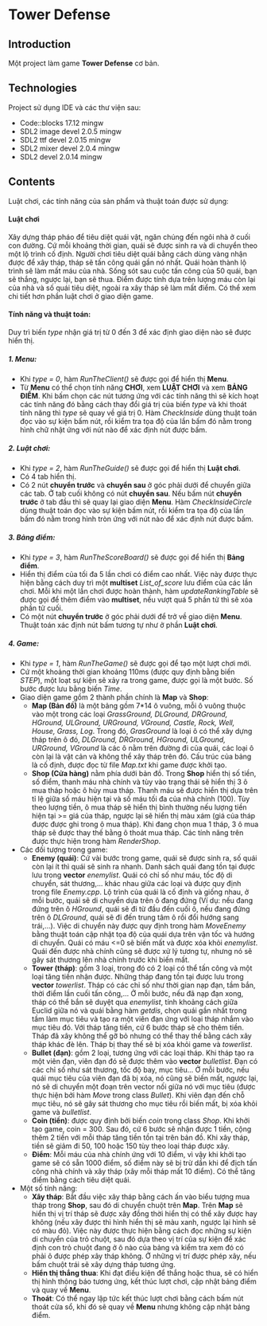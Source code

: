 # Tower Defense

## Introduction
Một project làm game **Tower Defense** cơ bản.

## Technologies
Project sử dụng IDE và các thư viện sau:
* Code::blocks 17.12 mingw
* SDL2 image devel 2.0.5 mingw
* SDL2 ttf devel 2.0.15 mingw
* SDL2 mixer devel 2.0.4 mingw
* SDL2 devel 2.0.14 mingw

## Contents
Luật chơi, các tính năng của sản phẩm và thuật toán được sử dụng:

#### Luật chơi
Xây dựng tháp pháo để tiêu diệt quái vật, ngăn chúng đến ngôi nhà ở cuối con đường. Cứ mỗi khoảng thời gian, quái sẽ được sinh ra và di chuyển theo một lộ trình cố định. Người chơi tiêu diệt quái bằng cách dùng vàng nhận được để xây tháp, tháp sẽ tấn công quái gần nó nhất. Quái hoàn thành lộ trình sẽ làm mất máu của nhà. Sống sót sau cuộc tấn công của 50 quái, bạn sẽ thắng, ngược lại, bạn sẽ thua. Điểm được tính dựa trên lượng máu còn lại của nhà và số quái tiêu diệt, ngoài ra xây tháp sẽ làm mất điểm. Có thể xem chi tiết hơn phần luật chơi ở giao diện game.

#### Tính năng và thuật toán:
Duy trì biến *type* nhận giá trị từ 0 đến 3 để xác định giao diện nào sẽ được hiển thị.
##### 1. Menu:
* Khi *type = 0*, hàm *RunTheClient()* sẽ được gọi để hiển thị **Menu**.
* Từ **Menu** có thể chọn tính năng **CHƠI**, xem **LUẬT CHƠI** và xem **BẢNG ĐIỂM**. Khi bấm chọn các nút tương ứng với các tính năng thì sẽ kích hoạt các tính năng đó bằng cách thay đổi giá trị của biến *type* và khi thoát tính năng thì *type* sẽ quay về giá trị 0. Hàm *CheckInside* dùng thuật toán đọc vào sự kiện bấm nút, rồi kiểm tra tọa độ của lần bấm đó nằm trong hình chữ nhật ứng với nút nào để xác định nút được bấm.
##### 2. Luật chơi:
* Khi *type = 2*, hàm *RunTheGuide()* sẽ được gọi để hiển thị **Luật chơi**.
* Có 4 tab hiển thị. 
* Có 2 nút **chuyển trước** và **chuyển sau** ở góc phải dưới để chuyển giữa các tab. Ở tab cuối không có nút **chuyển sau**. Nếu bấm nút **chuyển trước** ở tab đầu thì sẽ quay lại giao diện **Menu**. Hàm *CheckInsideCircle* dùng thuật toán đọc vào sự kiện bấm nút, rồi kiểm tra tọa độ của lần bấm đó nằm trong hình tròn ứng với nút nào để xác định nút được bấm.

##### 3. Bảng điểm:
* Khi *type = 3*, hàm *RunTheScoreBoard()* sẽ được gọi để hiển thị **Bảng điểm**.
* Hiển thị điểm của tối đa 5 lần chơi có điểm cao nhất. Việc này được thực hiện bằng cách duy trì một **multiset** *List_of_score* lưu điểm của các lần chơi. Mỗi khi một lần chơi được hoàn thành, hàm *updateRankingTable* sẽ được gọi để thêm điểm vào **multiset**, nếu vượt quá 5 phần tử thì sẽ xóa phần tử cuối.
* Có một nút **chuyển trước** ở góc phải dưới để trở về giao diện **Menu**. Thuật toán xác định nút bấm tương tự như ở phần **Luật chơi**.

##### 4. Game:
* Khi *type = 1*, hàm *RunTheGame()* sẽ được gọi để tạo một lượt chơi mới.
* Cứ một khoảng thời gian khoảng 110ms (được quy định bằng biến *STEP*), một loạt sự kiện sẽ xảy ra trong game, được gọi là một bước.
Số bước được lưu bằng biến *Time*.
* Giao diện game gồm 2 thành phần chính là **Map** và **Shop**:
    * **Map (Bản đồ)** là một bảng gồm 7*14 ô vuông, mỗi ô vuông thuộc vào một trong các loại *GrassGround, DLGround, DRGround, HGround, ULGround, URGround, VGround, Castle, Rock, Well, House, Grass, Log*. Trong đó, *GrasGround* là loại ô có thể xây dựng tháp trên ô đó, *DLGround, DRGround, HGround, ULGround, URGround, VGround* là các ô nằm trên đường đi của quái, các loại ô còn lại là vật cản và không thể xây tháp trên đó. Cấu trúc của bảng là cố định, được đọc từ file *Map.txt* khi game được khởi tạo.
    * **Shop (Cửa hàng)** nằm phía dưới bản đồ. Trong **Shop** hiển thị số tiền, số điểm, thanh máu nhà chính và tùy vào trạng thái sẽ hiển thị 3 ô mua tháp hoặc ô hủy mua tháp. Thanh máu sẽ được hiển thị dựa trên tỉ lệ giữa số máu hiện tại và số máu tối đa của nhà chính (100). Tùy theo lượng tiền, ô mua tháp sẽ hiển thị bình thường nếu lượng tiền hiện tại >= giá của tháp, ngược lại sẽ hiển thị màu xám (giá của tháp được được ghi trong ô mua tháp). Khi đang chọn mua 1 tháp, 3 ô mua tháp sẽ được thay thế bằng ô thoát mua tháp. Các tính năng trên được thực hiện trong hàm *RenderShop*.
* Các đối tượng trong game:
    * **Enemy (quái)**: Cứ vài bước trong game, quái sẽ được sinh ra, số quái còn lại ít thì quái sẽ sinh ra nhanh. Danh sách quái đang tồn tại được lưu trong **vector** *enemylist*. Quái có chỉ số như máu, tốc độ di chuyển, sát thương,... khác nhau giữa các loại và được quy định trong file *Enemy.cpp*. Lộ trình của quái là cố định và giống nhau, ở mỗi bước, quái sẽ di chuyển dựa trên ô đang đứng (Ví dụ: nếu đang đứng trên ô *HGround*, quái sẽ đi từ đầu đến cuối ô, nếu đang đứng trên ô *DLGround*, quái sẽ đi đến trung tâm ô rồi đổi hướng sang trái,...). Việc di chuyển này được quy định trong hàm *MoveEnemy* bằng thuật toán cập nhật tọa độ của quái dựa trên vận tốc và hướng di chuyển. Quái có máu <=0 sẽ biến mất và được xóa khỏi *enemylist*. Quái đến được nhà chính cũng sẽ được xử lý tương tự, nhưng nó sẽ gây sát thương lên nhà chính trước khi biến mất.
    * **Tower (tháp)**: gồm 3 loại, trong đó có 2 loại có thể tấn công và một loại tăng tiền nhận được. Những tháp đang tồn tại được lưu trong **vector** *towerlist*. Tháp có các chỉ số như thời gian nạp đạn, tầm bắn, thời điểm lần cuối tấn công,... Ở mỗi bước, nếu đã nạp đạn xong, tháp có thể bắn sẽ duyệt qua *enemylist*, tính khoảng cách giữa Euclid giữa nó và quái bằng hàm *getdis*, chọn quái gần nhất trong tầm làm mục tiêu và tạo ra một viên đạn ứng với loại tháp nhắm vào mục tiêu đó. Với tháp tăng tiền, cứ 6 bước tháp sẽ cho thêm tiền. Tháp đã xây không thể gỡ bỏ nhưng có thể thay thế bằng cách xây tháp khác đè lên. Tháp bị thay thế sẽ bị xóa khỏi game và *towerlist*.
    * **Bullet (đạn)**: gồm 2 loại, tương ứng với các loại tháp. Khi tháp tạo ra một viên đạn, viên đạn đó sẽ được thêm vào **vector** *bulletlist*. Đạn có các chỉ số như sát thương, tốc độ bay, mục tiêu... Ở mỗi bước, nếu quái mục tiêu của viên đạn đã bị xóa, nó cũng sẽ biến mất, ngược lại, nó sẽ di chuyển một đoạn trên vector nối giữa nó với mục tiêu (được thực hiện bởi hàm *Move* trong class *Bullet*). Khi viên đạn đến chỗ mục tiêu, nó sẽ gây sát thương cho mục tiêu rồi biến mất, bị xóa khỏi game và *bulletlist*.
    * **Coin (tiền)**: được quy định bởi biến *coin* trong class *Shop*. Khi khởi tạo game, coin = 300. Sau đó, cứ 6 bước sẽ nhận được 1 tiền, cộng thêm 2 tiền với mỗi tháp tăng tiền tồn tại trên bản đồ. Khi xây tháp, tiền sẽ giảm đi 50, 100 hoặc 150 tùy theo loại tháp được xây.
    * **Điểm**: Mỗi máu của nhà chính ứng với 10 điểm, vì vậy khi khởi tạo game sẽ có sẵn 1000 điểm, số điểm này sẽ bị trừ dần khi để địch tấn công nhà chính và xây tháp (xây mỗi tháp mất 10 điểm). Có thể tăng điểm bằng cách tiêu diệt quái. 
* Một số tính năng:
    * **Xây tháp**: Bắt đầu việc xây tháp bằng cách ấn vào biểu tượng mua tháp trong **Shop**, sau đó di chuyển chuột trên **Map**. Trên **Map** sẽ hiển thị vị trí tháp sẽ được xây đồng thời hiển thị có thể xây được hay không (nếu xây được thì hình hiển thị sẽ màu xanh, ngược lại hình sẽ có màu đỏ). Việc này được thực hiện bằng cách đọc những sự kiện di chuyển của trỏ chuột, sau đó dựa theo vị trí của sự kiện để xác định con trỏ chuột đang ở ô nào của bảng và kiểm tra xem đó có phải ô được phép xây tháp không. Ở những vị trí được phép xây, nếu bấm chuột trái sẽ xây dựng tháp tương ứng. 
    * **Hiển thị thắng thua**: Khi đạt điều kiện để thắng hoặc thua, sẽ có hiển thị hình thông báo tương ứng, kết thúc lượt chơi, cập nhật bảng điểm và quay về **Menu**.
    * **Thoát**: Có thể ngay lập tức kết thúc lượt chơi bằng cách bấm nút thoát cửa sổ, khi đó sẽ quay về **Menu** nhưng không cập nhật bảng điểm.





